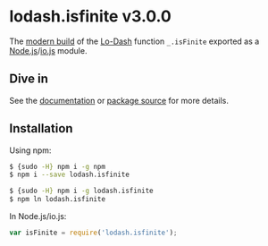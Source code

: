 # lodash.isfinite v3.0.0

The [modern build](https://github.com/lodash/lodash/wiki/Build-Differences) of the [Lo-Dash](https://lodash.com/) function `_.isFinite` exported as a [Node.js](http://nodejs.org/)/[io.js](https://iojs.org/) module.

## Dive in

See the [documentation](https://lodash.com/docs#isFinite) or [package source](https://github.com/lodash/lodash/blob/3.0.0-npm-packages/lodash.isfinite/index.js) for more details.

## Installation

Using npm:

```bash
$ {sudo -H} npm i -g npm
$ npm i --save lodash.isfinite

$ {sudo -H} npm i -g lodash.isfinite
$ npm ln lodash.isfinite
```

In Node.js/io.js:

```js
var isFinite = require('lodash.isfinite');
```
